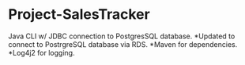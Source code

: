 # Project-SalesTracker
 Java CLI w/ JDBC connection to PostgresSQL database.
 *Updated to connect to PostrgreSQL database via RDS.
 *Maven for dependencies.
 *Log4j2 for logging.
